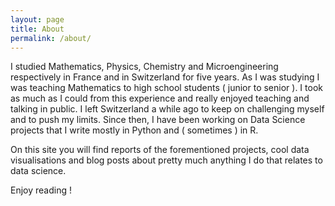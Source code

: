 ```yaml
---
layout: page
title: About
permalink: /about/
---
```





I studied Mathematics, Physics, Chemistry and Microengineering respectively in France and in Switzerland for five years. As I was studying I was teaching Mathematics to high school students ( junior to senior ). I took as much as I could from this experience and really enjoyed teaching and talking in public. I left Switzerland a while ago to keep on challenging myself and to push my limits. Since then, I have been working on Data Science projects that I write mostly in Python and ( sometimes ) in R.

On this site you will find reports of the forementioned projects, cool data visualisations and blog posts about pretty much anything I do that relates to data science.

Enjoy reading !

